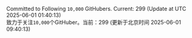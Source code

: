 Committed to Following `10,000` GitHubers. Current: <!-- FOLLOWING_COUNT -->299<!-- FOLLOWING_COUNT --> (Update at UTC <!-- LAST_UPDATED -->2025-06-01 01:40:13<!-- LAST_UPDATED -->)<br>
致力于关注`10,000`个GitHuber。当前：<!-- FOLLOWING_COUNT -->299<!-- FOLLOWING_COUNT --> (更新于北京时间 <!-- LAST_UPDATED_CST -->2025-06-01 09:40:13<!-- LAST_UPDATED_CST -->)
